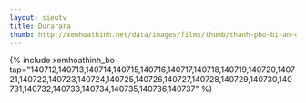 ```yaml
---
layout: sieutv
title: Durarara
thumb: http://xemhoathinh.net/data/images/films/thumb/thanh-pho-bi-an-durarara-2009.jpg
---
```

{% include xemhoathinh_bo tap="140712,140713,140714,140715,140716,140717,140718,140719,140720,140721,140722,140723,140724,140725,140726,140727,140728,140729,140730,140731,140732,140733,140734,140735,140736,140737" %} 
